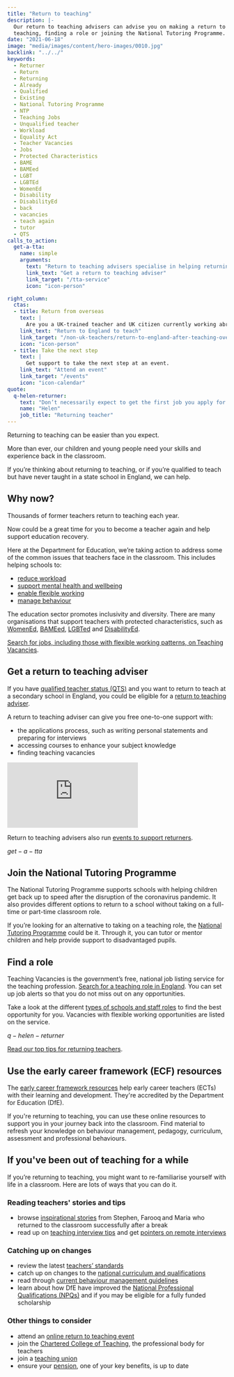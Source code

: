 ```yaml
---
title: "Return to teaching"
description: |-
  Our return to teaching advisers can advise you on making a return to
  teaching, finding a role or joining the National Tutoring Programme.
date: "2021-06-18"
image: "media/images/content/hero-images/0010.jpg"
backlink: "../../"
keywords:
  - Returner
  - Return
  - Returning
  - Already
  - Qualified
  - Existing
  - National Tutoring Programme
  - NTP
  - Teaching Jobs
  - Unqualified teacher
  - Workload
  - Equality Act
  - Teacher Vacancies
  - Jobs
  - Protected Characteristics
  - BAME
  - BAMEed
  - LGBT
  - LGBTEd
  - WomenEd
  - Disability
  - DisabilityEd
  - back
  - vacancies
  - teach again
  - tutor
  - QTS
calls_to_action:
  get-a-tta:
    name: simple
    arguments:
      text: "Return to teaching advisers specialise in helping returning teachers with qualified teacher status (QTS) get back into the classroom."
      link_text: "Get a return to teaching adviser"
      link_target: "/tta-service"
      icon: "icon-person"

right_column:
  ctas:
  - title: Return from overseas
    text: |
      Are you a UK-trained teacher and UK citizen currently working abroad?
    link_text: "Return to England to teach"
    link_target: "/non-uk-teachers/return-to-england-after-teaching-overseas"
    icon: "icon-person"
  - title: Take the next step
    text: |
      Get support to take the next step at an event.
    link_text: "Attend an event"
    link_target: "/events"
    icon: "icon-calendar"
quote:
  q-helen-returner:
    text: "Don’t necessarily expect to get the first job you apply for and don’t get disheartened if you’re not successful."
    name: "Helen"
    job_title: "Returning teacher"
---
```


Returning to teaching can be easier than you expect.

More than ever, our children and young people need your skills and experience back in the classroom.  

If you’re thinking about returning to teaching, or if you’re qualified to teach but have never taught in a state school in England, we can help.

## Why now?

Thousands of former teachers return to teaching each year.

Now could be a great time for you to become a teacher again and help support education recovery.

Here at the Department for Education, we’re taking action to address some of the common issues that teachers face in the classroom. This includes helping schools to:

* [reduce workload](https://www.gov.uk/guidance/school-workload-reduction-toolkit)
* [support mental health and wellbeing](https://www.gov.uk/guidance/education-staff-wellbeing-charter)
* [enable flexible working](https://www.gov.uk/government/collections/flexible-working-resources-for-teachers-and-schools)
* [manage behaviour](https://www.gov.uk/guidance/behaviour-hubs)

The education sector promotes inclusivity and diversity. There are many organisations that support teachers with protected characteristics, such as [WomenEd](https://www.womened.org/), [BAMEed](https://www.bameednetwork.com/), [LGBTed](https://www.outteacher.org/) and [DisabilityEd](https://www.twitter.com/disability_ed).

[Search for jobs, including those with flexible working patterns, on Teaching Vacancies](https://teaching-vacancies.service.gov.uk/).

## Get a return to teaching adviser

If you have [qualified teacher status (QTS)](https://www.gov.uk/guidance/qualified-teacher-status-qts) and you want to return to teach at a secondary school in England, you could be eligible for a [return to teaching adviser](https://adviser-getintoteaching.education.gov.uk/).

A return to teaching adviser can give you free one-to-one support with:

* the applications process, such as writing personal statements and preparing for interviews
* accessing courses to enhance your subject knowledge
* finding teaching vacancies

<div data-controller="aspect-ratio" data-aspect-ratio-width-value="560" data-aspect-ratio-height-value="290">
  <iframe 
    title="A video about what Return to Teaching Advisers do"
    loading="lazy"
    src="https://www.youtube-nocookie.com/embed/2NrLm_XId4k" 
    frameborder="0" 
    allow="autoplay; encrypted-media" 
    allowfullscreen
  ></iframe>
</div>

Return to teaching advisers also run [events to support returners](/events).

$get-a-tta$

## Join the National Tutoring Programme

The National Tutoring Programme supports schools with helping children get back up to speed after the disruption of the coronavirus pandemic. It also provides different options to return to a school without taking on a full-time or part-time classroom role. 

If you’re looking for an alternative to taking on a teaching role, the [National Tutoring Programme](https://nationaltutoring.org.uk/) could be it. Through it, you can tutor or mentor children and help provide support to disadvantaged pupils.

## Find a role

Teaching Vacancies is the government’s free, national job listing service for the teaching profession. [Search for a teaching role in England](https://teaching-vacancies.service.gov.uk/).
You can set up job alerts so that you do not miss out on any opportunities.

Take a look at the different [types of schools and staff roles](https://www.gov.uk/types-of-school)
to find the best opportunity for you. Vacancies with flexible working opportunities are listed on the service.

$q-helen-returner$

[Read our top tips for returning teachers](/blog/top-tips-for-returning-teachers).

## Use the early career framework (ECF) resources

The [early career framework resources](https://support-for-early-career-teachers.education.gov.uk/) help early career teachers (ECTs) with their learning and development. They're accredited by the Department for Education (DfE).

If you're returning to teaching, you can use these online resources to support you in your journey back into the classroom. Find material to refresh your knowledge on behaviour management, pedagogy, curriculum, assessment and professional behaviours.

## If you've been out of teaching for a while

If you’re returning to teaching, you might want to re-familiarise yourself with life in a classroom. Here are lots of ways that you can do it.

### Reading teachers' stories and tips

* browse [inspirational stories](/blog/tag/returning-to-teaching) from Stephen, Farooq and Maria who returned to the classroom successfully after a break
* read up on [teaching interview tips](https://www.teachertoolkit.co.uk/2019/04/04/job-interviews) and get [pointers on remote interviews](/blog/how-to-ace-a-video-interview)

### Catching up on changes

* review the latest [teachers’ standards](https://www.gov.uk/government/publications/teachers-standards)
* catch up on changes to the [national curriculum and qualifications](https://www.gov.uk/topic/schools-colleges-childrens-services/curriculum-qualifications)
* read through [current behaviour management guidelines](https://www.gov.uk/government/publications/behaviour-and-discipline-in-schools)
* learn about how DfE have improved the [National Professional Qualifications (NPQs)](https://www.gov.uk/government/publications/national-professional-qualifications-npqs-reforms/national-professional-qualifications-npqs-reforms) and if you may be eligible for a fully funded scholarship 

### Other things to consider

* attend an [online return to teaching event](/events)
* join the [Chartered College of Teaching](https://chartered.college/), the
  professional body for teachers
* join a [teaching union](https://www.tes.com/jobs/careers-advice/pay-and-conditions/which-teachers-union)
* ensure your [pension](https://www.teacherspensions.co.uk/members/working-life/deferring-your-pension/return-to-pensionable-service.aspx), one of your key benefits, is up to date


